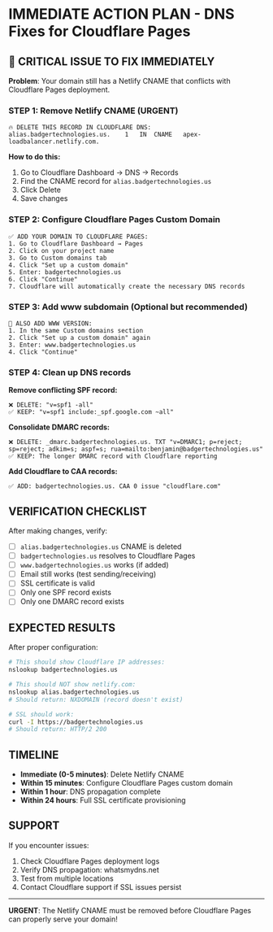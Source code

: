 # IMMEDIATE ACTION PLAN - DNS Fixes for Cloudflare Pages

## 🚨 CRITICAL ISSUE TO FIX IMMEDIATELY

**Problem**: Your domain still has a Netlify CNAME that conflicts with Cloudflare Pages deployment.

### STEP 1: Remove Netlify CNAME (URGENT)
```
🔥 DELETE THIS RECORD IN CLOUDFLARE DNS:
alias.badgertechnologies.us.	1	IN	CNAME	apex-loadbalancer.netlify.com.
```

**How to do this:**
1. Go to Cloudflare Dashboard → DNS → Records
2. Find the CNAME record for `alias.badgertechnologies.us`
3. Click Delete
4. Save changes

### STEP 2: Configure Cloudflare Pages Custom Domain
```
✅ ADD YOUR DOMAIN TO CLOUDFLARE PAGES:
1. Go to Cloudflare Dashboard → Pages
2. Click on your project name
3. Go to Custom domains tab
4. Click "Set up a custom domain"
5. Enter: badgertechnologies.us
6. Click "Continue"
7. Cloudflare will automatically create the necessary DNS records
```

### STEP 3: Add www subdomain (Optional but recommended)
```
📝 ALSO ADD WWW VERSION:
1. In the same Custom domains section
2. Click "Set up a custom domain" again
3. Enter: www.badgertechnologies.us
4. Click "Continue"
```

### STEP 4: Clean up DNS records

**Remove conflicting SPF record:**
```
❌ DELETE: "v=spf1 -all"
✅ KEEP: "v=spf1 include:_spf.google.com ~all"
```

**Consolidate DMARC records:**
```
❌ DELETE: _dmarc.badgertechnologies.us. TXT "v=DMARC1; p=reject; sp=reject; adkim=s; aspf=s; rua=mailto:benjamin@badgertechnologies.us"
✅ KEEP: The longer DMARC record with Cloudflare reporting
```

**Add Cloudflare to CAA records:**
```
✅ ADD: badgertechnologies.us. CAA 0 issue "cloudflare.com"
```

## VERIFICATION CHECKLIST

After making changes, verify:

- [ ] `alias.badgertechnologies.us` CNAME is deleted
- [ ] `badgertechnologies.us` resolves to Cloudflare Pages
- [ ] `www.badgertechnologies.us` works (if added)
- [ ] Email still works (test sending/receiving)
- [ ] SSL certificate is valid
- [ ] Only one SPF record exists
- [ ] Only one DMARC record exists

## EXPECTED RESULTS

After proper configuration:
```bash
# This should show Cloudflare IP addresses:
nslookup badgertechnologies.us

# This should NOT show netlify.com:
nslookup alias.badgertechnologies.us
# Should return: NXDOMAIN (record doesn't exist)

# SSL should work:
curl -I https://badgertechnologies.us
# Should return: HTTP/2 200
```

## TIMELINE

- **Immediate (0-5 minutes)**: Delete Netlify CNAME
- **Within 15 minutes**: Configure Cloudflare Pages custom domain
- **Within 1 hour**: DNS propagation complete
- **Within 24 hours**: Full SSL certificate provisioning

## SUPPORT

If you encounter issues:
1. Check Cloudflare Pages deployment logs
2. Verify DNS propagation: whatsmydns.net
3. Test from multiple locations
4. Contact Cloudflare support if SSL issues persist

---

**URGENT**: The Netlify CNAME must be removed before Cloudflare Pages can properly serve your domain!
